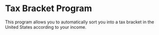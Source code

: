 # Tax Bracket Program

This program allows you to automatically sort you into a tax bracket in the
United States according to your income.

